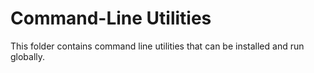# Command-Line Utilities

This folder contains command line utilities that can be installed and run globally.
